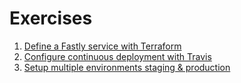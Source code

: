 # Exercises

1. [Define a Fastly service with Terraform](1.md)
2. [Configure continuous deployment with Travis](2.md)
3. [Setup multiple environments staging & production](3.md)
